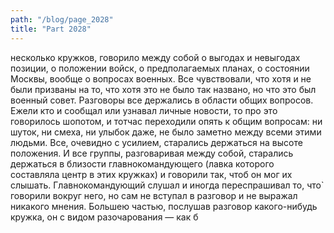 ```yaml
---
path: "/blog/page_2028"
title: "Part 2028"
---
```


несколько кружков, говорило между собой о выгодах и невыгодах позиции, о положении войск, о предполагаемых планах, о состоянии Москвы, вообще о вопросах военных. Все чувствовали, что хотя и не были призваны на то, что хотя это не было так названо, но что это был военный совет. Разговоры все держались в области общих вопросов. Ежели кто и сообщал или узнавал личные новости, то про это говорилось шопотом, и тотчас переходили опять к общим вопросам: ни шуток, ни смеха, ни улыбок даже, не было заметно между всеми этими людьми. Все, очевидно с усилием, старались держаться на высоте положения. И все группы, разговаривая между собой, старались держаться в близости главнокомандующего (лавка которого составляла центр в этих кружках) и говорили так, чтоб он мог их слышать. Главнокомандующий слушал и иногда переспрашивал то, что̀ говорили вокруг него, но сам не вступал в разговор и не выражал никакого мнения. Большею частью, послушав разговор какого-нибудь кружка, он с видом разочарования — как б
